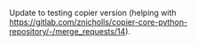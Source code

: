 Update to testing copier version (helping with https://gitlab.com/znicholls/copier-core-python-repository/-/merge_requests/14).
